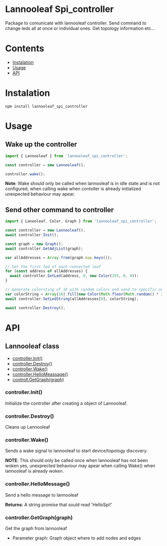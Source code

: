 # Lannooleaf Spi_controller

Package to comunicate with lannooleaf controller. Send command to change leds all at once or individual ones. Get topology information etc...

# Contents

- [Instalation](#instalation)
- [Usage](#usage)
- [API](#api)

# Instalation

```
npm install lannooleaf_spi_controller
```

# Usage

## Wake up the controller

```js
import { Lannooleaf } from 'lannooleaf_spi_controller';

const controller = new Lannooleaf();

controller.wake();
```

**Note**: Wake should only be called when lannooleaf is in idle state and is not configured, when calling wake when contoller is already initialized unexpected behaviour may apear.

## Send other command to controller

```js
import { Lanooleaf, Color, Graph } from 'lannooleaf_spi_controller';

const controller = new Lannooleaf();
await controller.Init();

const graph = new Graph();
await controller.GetAdjList(graph);

var allAddresses = Array.from(graph.map.keys());

// Set the first led of each connected leaf
for (const address of allAddresses) {
  await controller.SetLed(address, 0, new Color(255, 0, 0));
}

// Generate colorsting of 16 with random colors and send to specific unit
var colorString = Array(16).fill(new Color(Math.floor(Math.random() * 255), Math.floor(Math.random() * 255), Math.floor(Math.random() * 255)));
await controller.SetLedString(allAddresses[0], colorString);

await controller.Destroy();
```

# API

## Lannooleaf class
- [controller.Init()](#controllerinit)
- [controller.Destroy()](#controllerdestroy)
- [controller.Wake()](#controllerwake)
- [controller.HelloMeassage()](#controllerhellomessage)
- [controll.GetGraph(graph)](#controllergetgraphgraph)

### controller.Init()

Initialize the controller after creating a object of Lannooleaf.

### controller.Destroy()

Cleans up Lannooleaf

### controller.Wake()

Sends a wake signal to lannooleaf to start device/topology discovery.

**NOTE**: This should only be called once when lannooleaf has not been woken yes, unexprected behaviour may apear when calling Wake() when lannooleaf is already woken.

### controller.HelloMessage()

Send a hello message to lannooleaf

**Returns**: A string promise that sould read 'HelloSpi!'

### controller.GetGraph(graph)

Get the graph from lannooleaf

* Parameter graph: Graph object where to add nodes and edges


